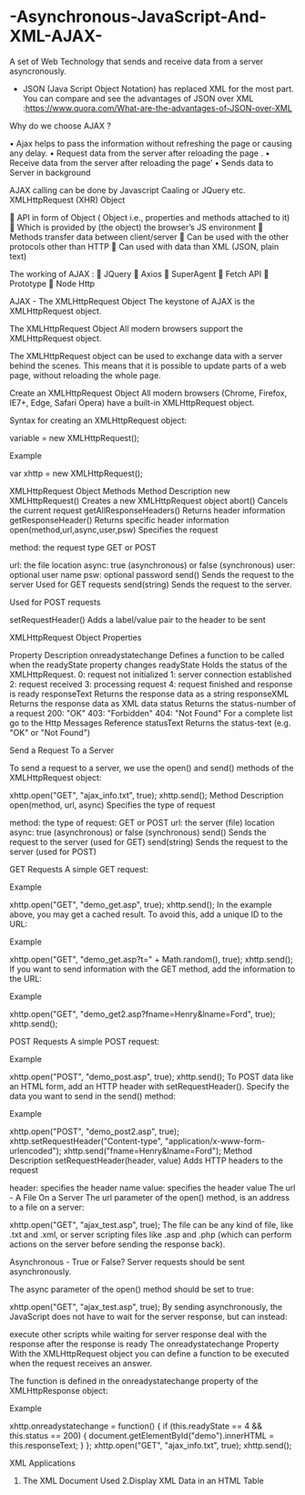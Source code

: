 # -Asynchronous-JavaScript-And-XML-AJAX-
A set of Web Technology that sends and receive data from a server asyncronously.

- JSON (Java Script Object Notation) has replaced XML for the most part.
You can compare and see the advantages of JSON over XML :https://www.quora.com/What-are-the-advantages-of-JSON-over-XML



 Why do we choose AJAX ?

•	Ajax helps to pass the information without refreshing the page or causing any delay.
•	Request data from the server after reloading the page .
•	Receive data from the server after reloading the page’
•	Sends data to Server in background
 
AJAX calling can be done by Javascript Caaling or JQuery etc.
XMLHttpRequest (XHR)  Object

	API in form of Object ( Object i.e., properties and methods attached to it)
	Which is provided by (the object) the browser’s JS environment
	Methods transfer data between client/server
	Can be used with the other protocols other than HTTP
	Can used with data than XML (JSON, plain text)


The working of AJAX :
	JQuery
	Axios
	SuperAgent
	Fetch API
	Prototype
	Node Http
 
 
 AJAX - The XMLHttpRequest Object
The keystone of AJAX is the XMLHttpRequest object.

The XMLHttpRequest Object
All modern browsers support the XMLHttpRequest object.

The XMLHttpRequest object can be used to exchange data with a server behind the scenes. This means that it is possible to update parts of a web page, without reloading the whole page.

Create an XMLHttpRequest Object
All modern browsers (Chrome, Firefox, IE7+, Edge, Safari Opera) have a built-in XMLHttpRequest object.

Syntax for creating an XMLHttpRequest object:

variable = new XMLHttpRequest();

Example

var xhttp = new XMLHttpRequest();


XMLHttpRequest Object Methods
Method	Description
new XMLHttpRequest()	                         Creates a new XMLHttpRequest object
abort()	                                       Cancels the current request
getAllResponseHeaders()                       	Returns header information
getResponseHeader()	                           Returns specific header information
open(method,url,async,user,psw)                	Specifies the request

method: the request type GET or POST

url: the file location
async: true (asynchronous) or false (synchronous)
user: optional user name
psw: optional password
send()	                                 Sends the request to the server
Used for GET requests
send(string)	Sends the request to the server.

Used for POST requests


setRequestHeader()	Adds a label/value pair to the header to be sent

XMLHttpRequest Object Properties


Property	Description
onreadystatechange	Defines a function to be called when the readyState property changes
readyState	Holds the status of the XMLHttpRequest.
0: request not initialized 
1: server connection established
2: request received 
3: processing request 
4: request finished and response is ready
responseText	Returns the response data as a string
responseXML	Returns the response data as XML data
status	Returns the status-number of a request
200: "OK"
403: "Forbidden"
404: "Not Found"
For a complete list go to the Http Messages Reference
statusText	Returns the status-text (e.g. "OK" or "Not Found")

Send a Request To a Server

To send a request to a server, we use the open() and send() methods of the XMLHttpRequest object:

xhttp.open("GET", "ajax_info.txt", true);
xhttp.send();
Method	Description
open(method, url, async)	Specifies the type of request

method: the type of request: GET or POST
url: the server (file) location
async: true (asynchronous) or false (synchronous)
send()	Sends the request to the server (used for GET)
send(string)	Sends the request to the server (used for POST)



GET Requests
A simple GET request:

Example

xhttp.open("GET", "demo_get.asp", true);
xhttp.send();
In the example above, you may get a cached result. To avoid this, add a unique ID to the URL:

Example

xhttp.open("GET", "demo_get.asp?t=" + Math.random(), true);
xhttp.send();
If you want to send information with the GET method, add the information to the URL:

Example

xhttp.open("GET", "demo_get2.asp?fname=Henry&lname=Ford", true);
xhttp.send();
 
POST Requests
A simple POST request:

Example

xhttp.open("POST", "demo_post.asp", true);
xhttp.send();
To POST data like an HTML form, add an HTTP header with setRequestHeader(). Specify the data you want to send in the send() method:

Example

xhttp.open("POST", "demo_post2.asp", true);
xhttp.setRequestHeader("Content-type", "application/x-www-form-urlencoded");
xhttp.send("fname=Henry&lname=Ford");
Method	Description
setRequestHeader(header, value)	Adds HTTP headers to the request

header: specifies the header name
value: specifies the header value
The url - A File On a Server
The url parameter of the open() method, is an address to a file on a server:

xhttp.open("GET", "ajax_test.asp", true);
The file can be any kind of file, like .txt and .xml, or server scripting files like .asp and .php (which can perform actions on the server before sending the response back).

Asynchronous - True or False?
Server requests should be sent asynchronously.

The async parameter of the open() method should be set to true:

xhttp.open("GET", "ajax_test.asp", true);
By sending asynchronously, the JavaScript does not have to wait for the server response, but can instead:

execute other scripts while waiting for server response
deal with the response after the response is ready
The onreadystatechange Property
With the XMLHttpRequest object you can define a function to be executed when the request receives an answer.

The function is defined in the onreadystatechange property of the XMLHttpResponse object:

Example


xhttp.onreadystatechange = function() {
  if (this.readyState == 4 && this.status == 200) {
    document.getElementById("demo").innerHTML = this.responseText;
  }
};
xhttp.open("GET", "ajax_info.txt", true);
xhttp.send();


XML Applications
1. The XML Document Used
2.Display XML Data in an HTML Table

